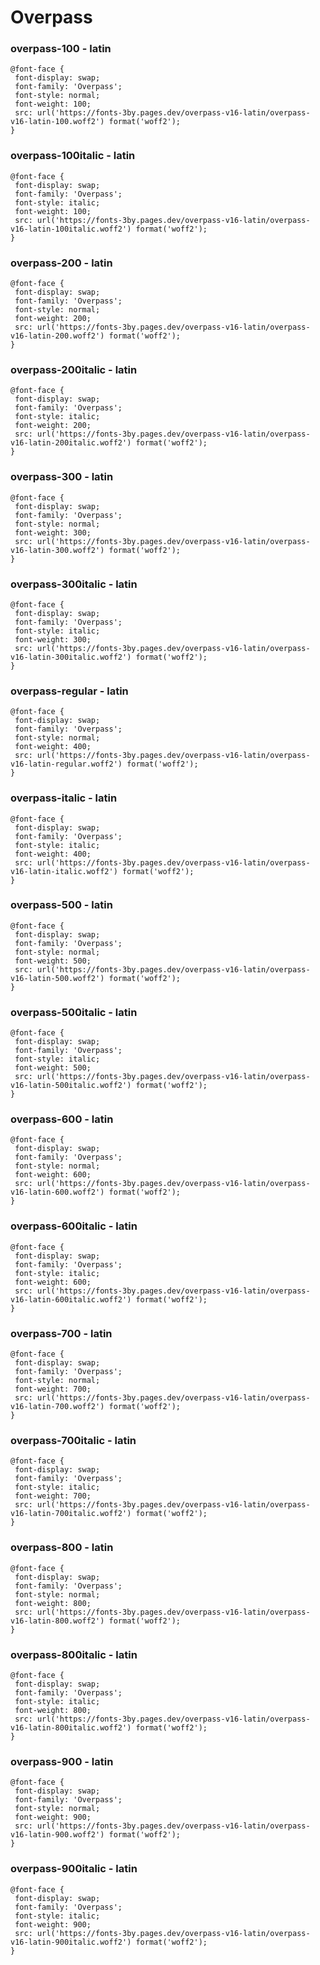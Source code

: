 # Overpass

### overpass-100 - latin

```
@font-face {
 font-display: swap;
 font-family: 'Overpass';
 font-style: normal;
 font-weight: 100;
 src: url('https://fonts-3by.pages.dev/overpass-v16-latin/overpass-v16-latin-100.woff2') format('woff2');
}
```

### overpass-100italic - latin

```
@font-face {
 font-display: swap;
 font-family: 'Overpass';
 font-style: italic;
 font-weight: 100;
 src: url('https://fonts-3by.pages.dev/overpass-v16-latin/overpass-v16-latin-100italic.woff2') format('woff2');
}
```

### overpass-200 - latin

```
@font-face {
 font-display: swap;
 font-family: 'Overpass';
 font-style: normal;
 font-weight: 200;
 src: url('https://fonts-3by.pages.dev/overpass-v16-latin/overpass-v16-latin-200.woff2') format('woff2');
}
```

### overpass-200italic - latin

```
@font-face {
 font-display: swap;
 font-family: 'Overpass';
 font-style: italic;
 font-weight: 200;
 src: url('https://fonts-3by.pages.dev/overpass-v16-latin/overpass-v16-latin-200italic.woff2') format('woff2');
}
```

### overpass-300 - latin

```
@font-face {
 font-display: swap;
 font-family: 'Overpass';
 font-style: normal;
 font-weight: 300;
 src: url('https://fonts-3by.pages.dev/overpass-v16-latin/overpass-v16-latin-300.woff2') format('woff2');
}
```

### overpass-300italic - latin

```
@font-face {
 font-display: swap;
 font-family: 'Overpass';
 font-style: italic;
 font-weight: 300;
 src: url('https://fonts-3by.pages.dev/overpass-v16-latin/overpass-v16-latin-300italic.woff2') format('woff2');
}
```

### overpass-regular - latin

```
@font-face {
 font-display: swap;
 font-family: 'Overpass';
 font-style: normal;
 font-weight: 400;
 src: url('https://fonts-3by.pages.dev/overpass-v16-latin/overpass-v16-latin-regular.woff2') format('woff2');
}
```

### overpass-italic - latin

```
@font-face {
 font-display: swap;
 font-family: 'Overpass';
 font-style: italic;
 font-weight: 400;
 src: url('https://fonts-3by.pages.dev/overpass-v16-latin/overpass-v16-latin-italic.woff2') format('woff2');
}
```

### overpass-500 - latin

```
@font-face {
 font-display: swap;
 font-family: 'Overpass';
 font-style: normal;
 font-weight: 500;
 src: url('https://fonts-3by.pages.dev/overpass-v16-latin/overpass-v16-latin-500.woff2') format('woff2');
}
```

### overpass-500italic - latin

```
@font-face {
 font-display: swap;
 font-family: 'Overpass';
 font-style: italic;
 font-weight: 500;
 src: url('https://fonts-3by.pages.dev/overpass-v16-latin/overpass-v16-latin-500italic.woff2') format('woff2');
}
```

### overpass-600 - latin

```
@font-face {
 font-display: swap;
 font-family: 'Overpass';
 font-style: normal;
 font-weight: 600;
 src: url('https://fonts-3by.pages.dev/overpass-v16-latin/overpass-v16-latin-600.woff2') format('woff2');
}
```

### overpass-600italic - latin

```
@font-face {
 font-display: swap;
 font-family: 'Overpass';
 font-style: italic;
 font-weight: 600;
 src: url('https://fonts-3by.pages.dev/overpass-v16-latin/overpass-v16-latin-600italic.woff2') format('woff2');
}
```

### overpass-700 - latin

```
@font-face {
 font-display: swap;
 font-family: 'Overpass';
 font-style: normal;
 font-weight: 700;
 src: url('https://fonts-3by.pages.dev/overpass-v16-latin/overpass-v16-latin-700.woff2') format('woff2');
}
```

### overpass-700italic - latin

```
@font-face {
 font-display: swap;
 font-family: 'Overpass';
 font-style: italic;
 font-weight: 700;
 src: url('https://fonts-3by.pages.dev/overpass-v16-latin/overpass-v16-latin-700italic.woff2') format('woff2');
}
```

### overpass-800 - latin

```
@font-face {
 font-display: swap;
 font-family: 'Overpass';
 font-style: normal;
 font-weight: 800;
 src: url('https://fonts-3by.pages.dev/overpass-v16-latin/overpass-v16-latin-800.woff2') format('woff2');
}
```

### overpass-800italic - latin

```
@font-face {
 font-display: swap;
 font-family: 'Overpass';
 font-style: italic;
 font-weight: 800;
 src: url('https://fonts-3by.pages.dev/overpass-v16-latin/overpass-v16-latin-800italic.woff2') format('woff2');
}
```

### overpass-900 - latin

```
@font-face {
 font-display: swap;
 font-family: 'Overpass';
 font-style: normal;
 font-weight: 900;
 src: url('https://fonts-3by.pages.dev/overpass-v16-latin/overpass-v16-latin-900.woff2') format('woff2');
}
```

### overpass-900italic - latin

```
@font-face {
 font-display: swap;
 font-family: 'Overpass';
 font-style: italic;
 font-weight: 900;
 src: url('https://fonts-3by.pages.dev/overpass-v16-latin/overpass-v16-latin-900italic.woff2') format('woff2');
}
```
